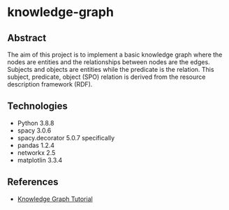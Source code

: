 # knowledge-graph

## Abstract
The aim of this project is to implement a basic knowledge graph where the nodes are entities and the relationships between nodes are the edges. Subjects and objects are entities while the predicate is the relation. This subject, predicate, object (SPO) relation is derived from the resource description framework (RDF). 

## Technologies
- Python 3.8.8
- spacy 3.0.6
- spacy.decorator 5.0.7 specifically
- pandas 1.2.4
- networkx 2.5
- matplotlin 3.3.4


## References
- [Knowledge Graph Tutorial](https://www.analyticsvidhya.com/blog/2019/10/how-to-build-knowledge-graph-text-using-spacy/)